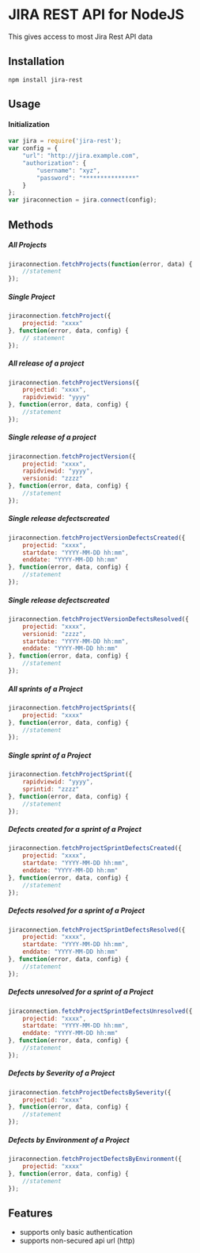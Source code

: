 # JIRA REST API for NodeJS

This gives access to most Jira Rest API data

## Installation

```shell
npm install jira-rest
```

## Usage

#### Initialization

```javascript
var jira = require('jira-rest');
var config = {
    "url": "http://jira.example.com",
    "authorization": {
        "username": "xyz",
        "password": "***************"
    }
};
var jiraconnection = jira.connect(config);
```

## Methods

##### All Projects

```javascript
jiraconnection.fetchProjects(function(error, data) {
    //statement
});
```

##### Single Project

```javascript
jiraconnection.fetchProject({
    projectid: "xxxx"
}, function(error, data, config) {
    // statement
});
```

##### All release of a project

```javascript
jiraconnection.fetchProjectVersions({
    projectid: "xxxx",
    rapidviewid: "yyyy"
}, function(error, data, config) {
    //statement
});
```

##### Single release of a project

```javascript
jiraconnection.fetchProjectVersion({
    projectid: "xxxx",
    rapidviewid: "yyyy",
    versionid: "zzzz"
}, function(error, data, config) {
    //statement
});
```

##### Single release defectscreated

```javascript
jiraconnection.fetchProjectVersionDefectsCreated({
    projectid: "xxxx",
    startdate: "YYYY-MM-DD hh:mm",
    enddate: "YYYY-MM-DD hh:mm"
}, function(error, data, config) {
    //statement
});
```

##### Single release defectscreated

```javascript
jiraconnection.fetchProjectVersionDefectsResolved({
    projectid: "xxxx",
    versionid: "zzzz",
    startdate: "YYYY-MM-DD hh:mm",
    enddate: "YYYY-MM-DD hh:mm"
}, function(error, data, config) {
    //statement
});
```

##### All sprints of a Project

```javascript
jiraconnection.fetchProjectSprints({
    projectid: "xxxx"
}, function(error, data, config) {
    //statement
});
```

##### Single sprint of a Project

```javascript
jiraconnection.fetchProjectSprint({
    rapidviewid: "yyyy",
    sprintid: "zzzz"
}, function(error, data, config) {
    //statement
});
```

##### Defects created for a sprint of a Project

```javascript
jiraconnection.fetchProjectSprintDefectsCreated({
    projectid: "xxxx",
    startdate: "YYYY-MM-DD hh:mm",
    enddate: "YYYY-MM-DD hh:mm"
}, function(error, data, config) {
    //statement
});
```

##### Defects resolved for a sprint of a Project

```javascript
jiraconnection.fetchProjectSprintDefectsResolved({
    projectid: "xxxx",
    startdate: "YYYY-MM-DD hh:mm",
    enddate: "YYYY-MM-DD hh:mm"
}, function(error, data, config) {
    //statement
});
```

##### Defects unresolved for a sprint of a Project

```javascript
jiraconnection.fetchProjectSprintDefectsUnresolved({
    projectid: "xxxx",
    startdate: "YYYY-MM-DD hh:mm",
    enddate: "YYYY-MM-DD hh:mm"
}, function(error, data, config) {
    //statement
});
```

##### Defects by Severity of a Project

```javascript
jiraconnection.fetchProjectDefectsBySeverity({
    projectid: "xxxx"
}, function(error, data, config) {
    //statement
});
```

##### Defects by Environment of a Project

```javascript
jiraconnection.fetchProjectDefectsByEnvironment({
    projectid: "xxxx"
}, function(error, data, config) {
    //statement
});
```

## Features

* supports only basic authentication
* supports non-secured api url (http)
